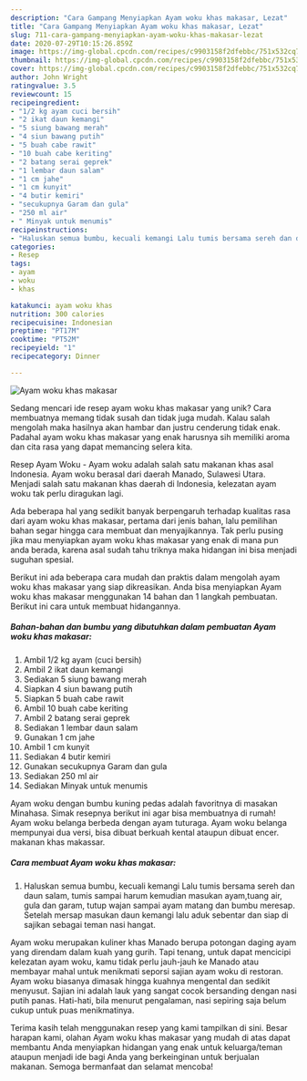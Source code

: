 ```yaml
---
description: "Cara Gampang Menyiapkan Ayam woku khas makasar, Lezat"
title: "Cara Gampang Menyiapkan Ayam woku khas makasar, Lezat"
slug: 711-cara-gampang-menyiapkan-ayam-woku-khas-makasar-lezat
date: 2020-07-29T10:15:26.859Z
image: https://img-global.cpcdn.com/recipes/c9903158f2dfebbc/751x532cq70/ayam-woku-khas-makasar-foto-resep-utama.jpg
thumbnail: https://img-global.cpcdn.com/recipes/c9903158f2dfebbc/751x532cq70/ayam-woku-khas-makasar-foto-resep-utama.jpg
cover: https://img-global.cpcdn.com/recipes/c9903158f2dfebbc/751x532cq70/ayam-woku-khas-makasar-foto-resep-utama.jpg
author: John Wright
ratingvalue: 3.5
reviewcount: 15
recipeingredient:
- "1/2 kg ayam cuci bersih"
- "2 ikat daun kemangi"
- "5 siung bawang merah"
- "4 siun bawang putih"
- "5 buah cabe rawit"
- "10 buah cabe keriting"
- "2 batang serai geprek"
- "1 lembar daun salam"
- "1 cm jahe"
- "1 cm kunyit"
- "4 butir kemiri"
- "secukupnya Garam dan gula"
- "250 ml air"
- " Minyak untuk menumis"
recipeinstructions:
- "Haluskan semua bumbu, kecuali kemangi Lalu tumis bersama sereh dan daun salam, tumis sampai harum kemudian masukan ayam,tuang air, gula dan garam, tutup wajan sampai ayam matang dan bumbu meresap. Setelah mersap masukan daun kemangi lalu aduk sebentar dan siap di sajikan sebagai teman nasi hangat."
categories:
- Resep
tags:
- ayam
- woku
- khas

katakunci: ayam woku khas 
nutrition: 300 calories
recipecuisine: Indonesian
preptime: "PT17M"
cooktime: "PT52M"
recipeyield: "1"
recipecategory: Dinner

---
```



![Ayam woku khas makasar](https://img-global.cpcdn.com/recipes/c9903158f2dfebbc/751x532cq70/ayam-woku-khas-makasar-foto-resep-utama.jpg)

Sedang mencari ide resep ayam woku khas makasar yang unik? Cara membuatnya memang tidak susah dan tidak juga mudah. Kalau salah mengolah maka hasilnya akan hambar dan justru cenderung tidak enak. Padahal ayam woku khas makasar yang enak harusnya sih memiliki aroma dan cita rasa yang dapat memancing selera kita.

Resep Ayam Woku - Ayam woku adalah salah satu makanan khas asal Indonesia. Ayam woku berasal dari daerah Manado, Sulawesi Utara. Menjadi salah satu makanan khas daerah di Indonesia, kelezatan ayam woku tak perlu diragukan lagi.

Ada beberapa hal yang sedikit banyak berpengaruh terhadap kualitas rasa dari ayam woku khas makasar, pertama dari jenis bahan, lalu pemilihan bahan segar hingga cara membuat dan menyajikannya. Tak perlu pusing jika mau menyiapkan ayam woku khas makasar yang enak di mana pun anda berada, karena asal sudah tahu triknya maka hidangan ini bisa menjadi suguhan spesial.


Berikut ini ada beberapa cara mudah dan praktis dalam mengolah ayam woku khas makasar yang siap dikreasikan. Anda bisa menyiapkan Ayam woku khas makasar menggunakan 14 bahan dan 1 langkah pembuatan. Berikut ini cara untuk membuat hidangannya.

<!--inarticleads1-->

##### Bahan-bahan dan bumbu yang dibutuhkan dalam pembuatan Ayam woku khas makasar:

1. Ambil 1/2 kg ayam (cuci bersih)
1. Ambil 2 ikat daun kemangi
1. Sediakan 5 siung bawang merah
1. Siapkan 4 siun bawang putih
1. Siapkan 5 buah cabe rawit
1. Ambil 10 buah cabe keriting
1. Ambil 2 batang serai geprek
1. Sediakan 1 lembar daun salam
1. Gunakan 1 cm jahe
1. Ambil 1 cm kunyit
1. Sediakan 4 butir kemiri
1. Gunakan secukupnya Garam dan gula
1. Sediakan 250 ml air
1. Sediakan  Minyak untuk menumis


Ayam woku dengan bumbu kuning pedas adalah favoritnya di masakan Minahasa. Simak resepnya berikut ini agar bisa membuatnya di rumah! Ayam woku belanga berbeda dengan ayam tuturaga. Ayam woku belanga mempunyai dua versi, bisa dibuat berkuah kental ataupun dibuat encer. makanan khas makassar. 

<!--inarticleads2-->

##### Cara membuat Ayam woku khas makasar:

1. Haluskan semua bumbu, kecuali kemangi Lalu tumis bersama sereh dan daun salam, tumis sampai harum kemudian masukan ayam,tuang air, gula dan garam, tutup wajan sampai ayam matang dan bumbu meresap. Setelah mersap masukan daun kemangi lalu aduk sebentar dan siap di sajikan sebagai teman nasi hangat.


Ayam woku merupakan kuliner khas Manado berupa potongan daging ayam yang direndam dalam kuah yang gurih. Tapi tenang, untuk dapat mencicipi kelezatan ayam woku, kamu tidak perlu jauh-jauh ke Manado atau membayar mahal untuk menikmati seporsi sajian ayam woku di restoran. Ayam woku biasanya dimasak hingga kuahnya mengental dan sedikit menyusut. Sajian ini adalah lauk yang sangat cocok bersanding dengan nasi putih panas. Hati-hati, bila menurut pengalaman, nasi sepiring saja belum cukup untuk puas menikmatinya. 

Terima kasih telah menggunakan resep yang kami tampilkan di sini. Besar harapan kami, olahan Ayam woku khas makasar yang mudah di atas dapat membantu Anda menyiapkan hidangan yang enak untuk keluarga/teman ataupun menjadi ide bagi Anda yang berkeinginan untuk berjualan makanan. Semoga bermanfaat dan selamat mencoba!
